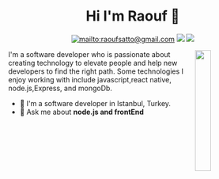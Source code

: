 
<h1 align="center">Hi I'm Raouf 👋</h1>
<p align="center">
    <a href=""mailto:raoufsatto@gmail.com"" target="_blank"><img src="https://img.shields.io/badge/gmail-B23121?style=flat&logo=gmail&logoColor=white" alt="mailto:raoufsatto@gmail.com"/></a>
    <a href="https://www.linkedin.com/in/raouf-satto-8a38a11aa/" target="_blank"><img src="https://img.shields.io/badge/linkedin-%230177B5?style=flat&logo=linkedin&logoColor=white"/></a>
    <a href="https://instagram.com/rauf95sat?igshid=1ccema71o2gmf" target="_blank"><img src="https://img.shields.io/badge/instagram-%23E4415F?style=flat&logo=instagram&logoColor=white"/></a>
  </p>
  
  <img src="https://user-images.githubusercontent.com/64332249/101525255-1c745700-399c-11eb-8839-f570a2ea69e8.png" align="right" width="25%"/>

I'm a software developer who is passionate about creating technology to elevate people and help new developers to find the right path. Some technologies I enjoy working with include javascript,react native, node.js,Express, and mongoDb.

- 🔭 I'm a software developer in Istanbul, Turkey.
- 💬 Ask me about **node.js and frontEnd**
